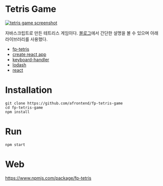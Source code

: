 # Tetris Game

[![tetris game screenshot](https://agvim.files.wordpress.com/2019/01/fp-tetris-game.png?w=100 "tetris game screenshot")](https://afrontend.github.io/game/fp-tetris-game/)

자바스크립트로 만든 테트리스 게임이다. [블로그](https://agvim.wordpress.com/2019/01/08/tetris-game-with-javascript/)에서 간단한 설명을 볼 수 있으며 아래 라이브러리를 사용했다.

* [fp-tetris](https://www.npmjs.com/package/fp-tetris)
* [create react app](https://github.com/facebook/create-react-app)
* [keyboard-handler](https://github.com/emiljohansson/keyboard-handler)
* [lodash](https://lodash.com/)
* [react](https://reactjs.org/)

# Installation

    git clone https://github.com/afrontend/fp-tetris-game
    cd fp-tetris-game
    npm install

# Run

    npm start

# Web

https://www.npmjs.com/package/fp-tetris
